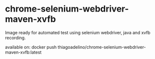 # chrome-selenium-webdriver-maven-xvfb

Image ready for automated test using selenium webdriver, java and xvfb recording.

available on: docker push thiagoadelino/chrome-selenium-webdriver-maven-xvfb:latest
